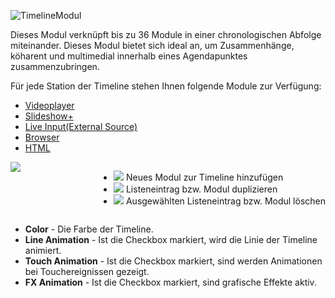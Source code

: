 ![TimelineModul](../img/Manager/Module/Timeline_Module.png)

Dieses Modul verknüpft bis zu 36 Module in einer chronologischen Abfolge miteinander.
Dieses Modul bietet sich ideal an, um Zusammenhänge, köharent und multimedial innerhalb eines Agendapunktes zusammenzubringen.

Für jede Station der Timeline stehen Ihnen folgende Module zur Verfügung:

- [Videoplayer](017_videoplayer.md)
- [Slideshow+](019_slideshowplus.md)
- [Live Input(External Source)](021_externalsource.md)
- [Browser](014_browser.md)
- [HTML](015_html.md)

<div style="display: flex; justify-content: space-between;">

<div>
        <img src="../../img/Manager/Module/Timeline_PropertyEditor.PNG" />
</div>

<ul>
    <!---<li><div><img src="../../img/Manager/Module/Storyboardplus_Icon_Folder.PNG" /> Asset Browser öffnen um mehrere Bild- oder Videodateien als neue Liste zu erstellen</div> </li>--->
    <li><div>
        <img src="../../img/Manager/Module/Storyboardplus_Icon_New.PNG"/> Neues Modul zur Timeline hinzufügen
    </div></li>
    <li><div><img src="../../img/Manager/Module/Storyboardplus_Icon_Duplicate.PNG"/> Listeneintrag bzw. Modul duplizieren</div></li>
    <li><div><img src="../../img/Manager/Module/Storyboardplus_Icon_Delete.PNG"/> Ausgewählten Listeneintrag bzw. Modul löschen</div></li>
</ul>


</div>

- **Color** - Die Farbe der Timeline.
- **Line Animation** - Ist die Checkbox markiert, wird die Linie der Timeline animiert.
- **Touch Animation** - Ist die Checkbox markiert, sind werden Animationen bei Touchereignissen gezeigt.
- **FX Animation** - Ist die Checkbox markiert, sind grafische Effekte aktiv.
